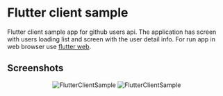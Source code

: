 # Flutter client sample

Flutter client sample app for github users api. The application has screen with users loading list and screen with the user detail info. For run app in web browser use [flutter web](https://flutter.dev/docs/get-started/web#set-up).

## Screenshots
<p align="center">
  <a>
    <img alt="FlutterClientSample" src="https://user-images.githubusercontent.com/13707343/82062394-b740d780-96d2-11ea-91e4-308c1aaa7436.gif" />
  </a>
  <a>
    <img alt="FlutterClientSample" src="https://user-images.githubusercontent.com/13707343/83507337-1a06e100-a4d1-11ea-88c8-f60ac30592f6.gif" />
  </a>
</p>
